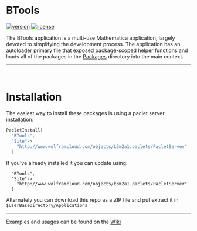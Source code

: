 <a id="btools" style="width:0;height:0;margin:0;padding:0;">&zwnj;</a>

# BTools

[![version](http://img.shields.io/badge/version-2.1.22-orange.svg)](https://github.com/b3m2a1/mathematica-BTools/PacletInfo.m)   [![license](http://img.shields.io/badge/license-MIT-blue.svg)](https://opensource.org/licenses/MIT)

The BTools application is a multi-use Mathematica application, largely devoted to simplifying the development process. The application has an autoloader primary file that exposed package-scoped helper functions and loads all of the packages in the  [Packages](Packages)  directory into the main context.

---

<a id="installation" style="width:0;height:0;margin:0;padding:0;">&zwnj;</a>

# Installation

The easiest way to install these packages is using a paclet server installation:

```mathematica
PacletInstall[
  "BTools",
  "Site"->
    "http://www.wolframcloud.com/objects/b3m2a1.paclets/PacletServer"
  ]
```

If you've already installed it you can update using:

```PacletUpdate[
  "BTools",
  "Site"->
    "http://www.wolframcloud.com/objects/b3m2a1.paclets/PacletServer"
  ]
```

Alternately you can download this repo as a ZIP file and put extract it in  ```$UserBaseDirectory/Applications```

---

Examples and usages can be found on the  [Wiki](https://github.com/b3m2a1/mathematica-BTools/wiki)